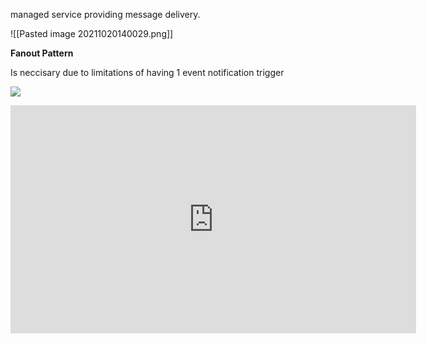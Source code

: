 managed service providing message delivery.

![[Pasted image 20211020140029.png]]

**Fanout Pattern**

Is neccisary due to limitations of having 1 event notification trigger

![](https://d2908q01vomqb2.cloudfront.net/1b6453892473a467d07372d45eb05abc2031647a/2017/11/16/event_driven_sns_compute_slide05.png)

<iframe width="649" height="365" src="https://www.youtube.com/embed/ft5R45lEUJ8" title="YouTube video player" frameborder="0" allow="accelerometer; autoplay; clipboard-write; encrypted-media; gyroscope; picture-in-picture" allowfullscreen></iframe>